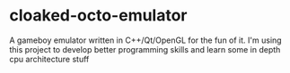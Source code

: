 cloaked-octo-emulator
=====================

A gameboy emulator written in C++/Qt/OpenGL for the fun of it. I'm using this project to develop better programming skills and learn some in depth cpu architecture stuff
